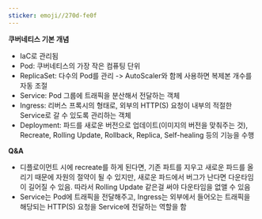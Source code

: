```yaml
---
sticker: emoji//270d-fe0f
---
```

**쿠버네티스 기본 개념**
- IaC로 관리됨
- Pod: 쿠버네티스의 가장 작은 컴퓨팅 단위
- ReplicaSet: 다수의 Pod를 관리 -> AutoScaler와 함께 사용하면 복제본 개수를 자동 조절
- Service: Pod 그룹에 트래픽을 분산해서 전달하는 객체
- Ingress: 리버스 프록시의 형태로, 외부의 HTTP(S) 요청이 내부의 적절한 Service로 갈 수 있도록 관리하는 객체
- Deployment: 파드를 새로운 버전으로 업데이트(이미지의 버전을 맞춰주는 것), Recreate, Rolling Update, Rollback, Replica, Self-healing 등의 기능을 수행

**Q&A**
- 디플로이먼트 시에 recreate를 하게 된다면, 기존 파트를 지우고 새로운 파드를 올리기 때문에 자원의 절약이 될 수 있지만, 새로운 파드에서 버그가 난다면 다운타임이 길어질 수 있음. 따라서 Rolling Update 같은걸 써야 다운타임을 없앨 수 있음
- Service는 Pod에 트래픽을 전달해주고, Ingress는 외부에서 들어오는 트래픽을 해당되는 HTTP(S) 요청을 Service에 전달하는 역할을 함 

